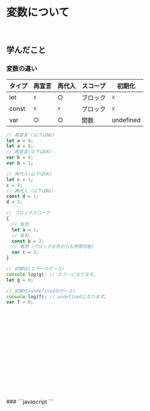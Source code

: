 # 変数について

<!-- START doctoc generated TOC please keep comment here to allow auto update -->
<!-- END doctoc generated TOC please keep comment here to allow auto update -->
<br>


## 学んだこと
### 変数の違い

| タイプ   | 再宣言 | 再代入 | スコープ | 初期化       |
| ----- | --- | --- | ---- | --------- |
| let   | ☓   | ○   | ブロック | ☓         |
| const | ☓   | ☓   | ブロック | ☓         |
| var   | ○   | ○   | 関数   | undefined |

```javascript
// 再宣言 (以下はNG)
let a = 0;
let a = 0;
// 再宣言(以下はOK)
var b = 0;
var b = 1;

// 再代入(以下はOK)
let c = 1;
c = 2;
// 再代入（以下はNG）
const d = 1;
d = 2;

// ブロックスコープ
{
  // 有効
  let a = 1;
  // 有効
  const b = 2;
  // 無効（ブロックの外からも参照可能）
  var c = 3;
}

// 初期化(エラーのケース)
console.log(g); // エラーになります。
let g = 0;

// 初期化(undefinedのケース)
console.log(f); // undefinedになります。
var f = 0;
```
<br>

### 
```javascript
```
<br>

### 
```javascript
```
<br>

### 
```javascript
```
<br>

### 
```javascript
```
<br>
### 
```javascript
```
<br>

### 
```javascript
```
<br>
